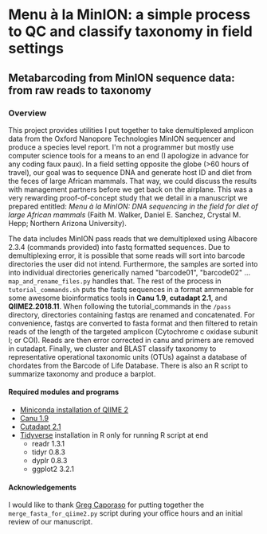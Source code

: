 # Menu à la MinION: a simple process to QC and classify taxonomy in field settings

## Metabarcoding from MinION sequence data: from raw reads to taxonomy

### Overview

This project provides utilities I put together to take demultiplexed amplicon data from the Oxford Nanopore Technologies MinION sequencer and produce a species level report. I'm not a programmer but mostly use computer science tools for a means to an end (I apologize in advance for any coding faux paux). In a field setting opposite the globe (>60 hours of travel), our goal was to sequence DNA and generate host ID and diet from the feces of large African mammals. That way, we could discuss the results with management partners before we get back on the airplane. This was a very rewarding proof-of-concept study that we detail in a manuscript we prepared entitled: *Menu à la MinION: DNA sequencing in the field for diet of large African mammals* (Faith M. Walker, Daniel E. Sanchez, Crystal M. Hepp; Northern Arizona University).

The data includes MinION pass reads that we demultiplexed using Albacore 2.3.4 (commands provided) into fastq formatted sequences. Due to demultiplexing error, it is possible that some reads will sort into barcode directories the user did not intend. Furthermore, the samples are sorted into into individual directories generically named "barcode01", "barcode02" ... `map_and_rename_files.py` handles that. The rest of the process in `tutorial_commands.sh` puts the fastq sequences in a format ammenable for some awesome bioinformatics tools in **Canu 1.9**, **cutadapt 2.1**, and **QIIME2.2018.11**. When following the tutorial_commands in the `/pass` directory, directories containing fastqs are renamed and concatenated. For convenience, fastqs are converted to fasta format and then filtered to retain reads of the length of the targeted amplicon (Cytochrome c oxidase subunit I; or COI). Reads are then error corrected in canu and primers are removed in cutadapt. Finally, we cluster and BLAST classify taxonomy to representative operational taxonomic units (OTUs) against a database of chordates from the Barcode of Life Database. There is also an R script to summarize taxonomy and produce a barplot.

#### Required modules and programs

* [Miniconda installation of QIIME 2](https://docs.qiime2.org/2019.10/install/native/)
* [Canu 1.9](https://canu.readthedocs.io/en/latest/)
* [Cutadapt 2.1](https://cutadapt.readthedocs.io/en/stable/)
* [Tidyverse](https://www.tidyverse.org/) installation in R only for running R script at end
  * readr 1.3.1
  * tidyr 0.8.3
  * dyplr 0.8.3
  * ggplot2 3.2.1

#### Acknowledgements

I would like to thank [Greg Caporaso](https://github.com/gregcaporaso) for putting together the `merge_fasta_for_qiime2.py` script during your office hours and an initial review of our manuscript.
